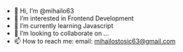 - 👋 Hi, I’m @mihailo63
- 👀 I’m interested in Frontend Development
- 🌱 I’m currently learning Javascript
- 💞️ I’m looking to collaborate on ...
- 📫 How to reach me: email: mihailostosic63@gmail.com

<!---
mihailo63/mihailo63 is a ✨ special ✨ repository because its `README.md` (this file) appears on your GitHub profile.
You can click the Preview link to take a look at your changes.
--->
